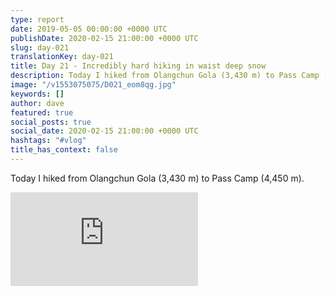 ```yaml
---
type: report
date: 2019-05-05 00:00:00 +0000 UTC
publishDate: 2020-02-15 21:00:00 +0000 UTC
slug: day-021
translationKey: day-021
title: Day 21 - Incredibly hard hiking in waist deep snow
description: Today I hiked from Olangchun Gola (3,430 m) to Pass Camp (4,450 m).
image: "/v1553075075/D021_eom8qg.jpg"
keywords: []
author: dave
featured: true
social_posts: true
social_date: 2020-02-15 21:00:00 +0000 UTC
hashtags: "#vlog"
title_has_context: false
---
```


Today I hiked from Olangchun Gola (3,430 m) to Pass Camp (4,450 m).

<iframe src="https://www.youtube.com/embed/q0fgLOMZUXY" frameborder="0" allow="accelerometer; autoplay; encrypted-media; gyroscope; picture-in-picture" allowfullscreen></iframe>

